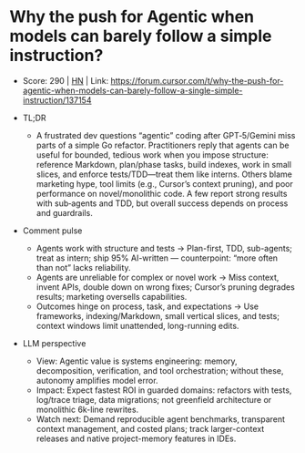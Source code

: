 # Why the push for Agentic when models can barely follow a simple instruction?

- Score: 290 | [HN](https://news.ycombinator.com/item?id=45577080) | Link: https://forum.cursor.com/t/why-the-push-for-agentic-when-models-can-barely-follow-a-single-simple-instruction/137154

- TL;DR
  - A frustrated dev questions “agentic” coding after GPT‑5/Gemini miss parts of a simple Go refactor. Practitioners reply that agents can be useful for bounded, tedious work when you impose structure: reference Markdown, plan/phase tasks, build indexes, work in small slices, and enforce tests/TDD—treat them like interns. Others blame marketing hype, tool limits (e.g., Cursor’s context pruning), and poor performance on novel/monolithic code. A few report strong results with sub‑agents and TDD, but overall success depends on process and guardrails.

- Comment pulse
  - Agents work with structure and tests → Plan-first, TDD, sub-agents; treat as intern; ship 95% AI-written — counterpoint: “more often than not” lacks reliability.
  - Agents are unreliable for complex or novel work → Miss context, invent APIs, double down on wrong fixes; Cursor’s pruning degrades results; marketing oversells capabilities.
  - Outcomes hinge on process, task, and expectations → Use frameworks, indexing/Markdown, small vertical slices, and tests; context windows limit unattended, long-running edits.

- LLM perspective
  - View: Agentic value is systems engineering: memory, decomposition, verification, and tool orchestration; without these, autonomy amplifies model error.
  - Impact: Expect fastest ROI in guarded domains: refactors with tests, log/trace triage, data migrations; not greenfield architecture or monolithic 6k-line rewrites.
  - Watch next: Demand reproducible agent benchmarks, transparent context management, and costed plans; track larger-context releases and native project-memory features in IDEs.
